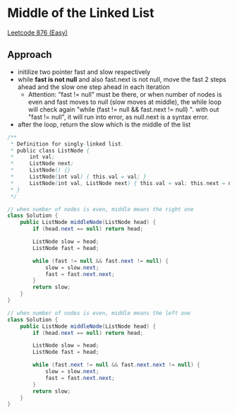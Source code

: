 # Middle of the Linked List
[Leetcode 876 (Easy)][876]

[876]: https://leetcode.com/problems/middle-of-the-linked-list/

## Approach
- initilize two pointer fast and slow respectively
- while **fast is not null** and also fast.next is not null, move the fast 2 steps ahead and the slow one step ahead in each iteration
  - Attention: "fast != null" must be there, or when number of nodes is even and fast moves to null (slow moves at middle), the while loop will check again "while (fast != null && fast.next != null) ". with out "fast != null", it will run into error, as null.next is a syntax error.
- after the loop, return the slow which is the middle of the list

```Java
/**
 * Definition for singly-linked list.
 * public class ListNode {
 *     int val;
 *     ListNode next;
 *     ListNode() {}
 *     ListNode(int val) { this.val = val; }
 *     ListNode(int val, ListNode next) { this.val = val; this.next = next; }
 * }
 */

// when number of nodes is even, middle means the right one
class Solution {
    public ListNode middleNode(ListNode head) {
        if (head.next == null) return head;

        ListNode slow = head;
        ListNode fast = head;

        while (fast != null && fast.next != null) {
            slow = slow.next;
            fast = fast.next.next;
        }
        return slow;
    }
}

// when number of nodes is even, middle means the left one
class Solution {
    public ListNode middleNode(ListNode head) {
        if (head.next == null) return head;

        ListNode slow = head;
        ListNode fast = head;

        while (fast.next != null && fast.next.next != null) {
            slow = slow.next;
            fast = fast.next.next;
        }
        return slow;
    }
}
```
